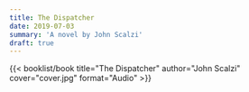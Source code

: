 ```yaml
---
title: The Dispatcher
date: 2019-07-03
summary: 'A novel by John Scalzi'
draft: true
---
```


{{< booklist/book
title="The Dispatcher"
author="John Scalzi"
cover="cover.jpg"
format="Audio" >}}
